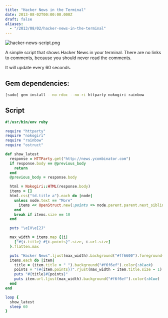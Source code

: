```yaml
---
title: "Hacker News in the Terminal"
date: 2013-08-02T00:00:00.000Z
draft: false
aliases:
  - "/2013/08/02/hacker-news-in-the-terminal"
---
```

![hacker-news-script.png](https://content.anmo.io/user-1-2016-01-10%2021%3A39%3A43%20%2B0000-hacker-news-script.png)

A simple script that shows Hacker News in your terminal. There are no links to comments, because you should never read the comments.

It will update every 60 seconds.

## Gem dependencies:

```bash
[sudo] gem install --no-rdoc --no-ri httparty nokogiri rainbow
```

## Script

```ruby
#!/usr/bin/env ruby

require "httparty"
require "nokogiri"
require "rainbow"
require "ostruct"

def show_latest
  response = HTTParty.get("http://news.ycombinator.com")
  if response.body == @previous_body
    return
  end
  @previous_body = response.body

  html = Nokogiri::HTML(response.body)
  items = []
  html.css("td.title a").each do |node|
    unless node.text == "More"
      items << OpenStruct.new(:points => node.parent.parent.next_sibling.css("span").text, :title => node.text, :url => node["href"])
    end
    break if items.size == 10
  end 

  puts "\e[H\e[2J"

  max_width = items.map {|i|
    ["#{i.title} #{i.points}".size, i.url.size]
  }.flatten.max

  puts "Hacker News".ljust(max_width).background("#ff6600").foreground(:black)
  items.each do |item|
    title = (item.title + " ").background("#f6f6ef").color(:black)
    points = "(#{item.points})".rjust(max_width - item.title.size - 1).background("#f6f6ef").color(:red)
    puts "#{title}#{points}"
    puts item.url.ljust(max_width).background("#f6f6ef").color(:blue)
  end
end

loop {
  show_latest
  sleep 60
}
```